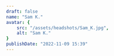 ```yaml
---
draft: false
name: "Sam K."
avatar: {
    src: "/assets/headshots/Sam_K.jpg",
    alt: "Sam K."
}
publishDate: "2022-11-09 15:39"
---
```

